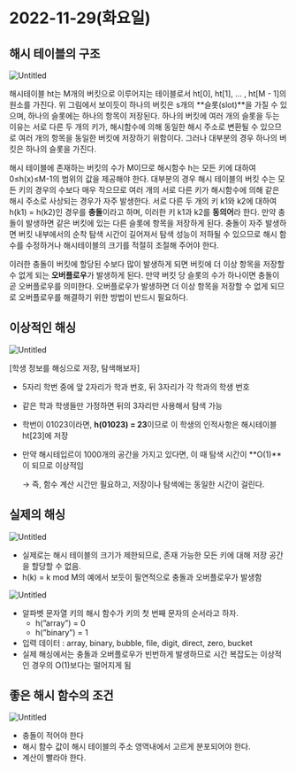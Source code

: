 # 2022-11-29(화요일)

## 해시 테이블의 구조

![Untitled](src/112901.png)

해시테이블 ht는 M개의 버킷으로 이루어지는 테이블로서 ht[0], ht[1], … , ht[M - 1]의 원소를 가진다. 위 그림에서 보이듯이 하나의 버킷은 s개의 **슬롯(slot)**을 가질 수 있으며, 하나의 슬롯에는 하나의 항목이 저장된다. 하나의 버킷에 여러 개의 슬롯을 두는 이유는 서로 다른 두 개의 키가, 해시함수에 의해 동일한 해시 주소로 변환될 수 있으므로 여러 개의 항목을 동일한 버킷에 저장하기 위함이다. 그러나 대부분의 경우 하나의 버킷은 하나의 슬롯을 가진다.

해시 테이블에 존재하는 버킷의 수가 M이므로 해시함수 h는 모든 키에 대하여 0≤h(x)≤M-1의 범위의 값을 제공해야 한다. 대부분의 경우 해시 테이블의 버킷 수는 모든 키의 경우의 수보다 매우 작으므로 여러 개의 서로 다른 키가 해시함수에 의해 같은 해시 주소로 사상되는 경우가 자주 발생한다. 서로 다른 두 개의 키 k1와 k2에 대하여 h(k1) = h(k2)인 경우를 **충돌**이라고 하며, 이러한 키 k1과 k2를 **동의어**라 한다. 만약 충돌이 발생하면 같은 버킷에 있는 다른 슬롯에 항목을 저장하게 된다. 충돌이 자주 발생하면 버킷 내부에서의 순착 탐색 시간이 길어져서 탐색 성능이 저하될 수 있으므로 해시 함수를 수정하거나 해시테이블의 크기를 적절히 조절해 주어야 한다.

이러한 충돌이 버킷에 할당된 수보다 많이 발생하게 되면 버킷에 더 이상 항목을 저장할 수 없게 되는 **오버플로우**가 발생하게 된다. 만약 버킷 당 슬롯의 수가 하나이면 충돌이 곧 오버플로우를 의미한다. 오버플로우가 발생하면 더 이상 항목을 저장할 수 없게 되므로 오버플로우를 해결하기 위한 방법이 반드시 필요하다.

## 이상적인 해싱

![Untitled](src/112902.png)

[학생 정보를 해싱으로 저장, 탐색해보자]

- 5자리 학번 중에 앞 2자리가 학과 번호, 뒤 3자리가 각 학과의 학생 번호
- 같은 학과 학생들만 가정하면 뒤의 3자리만 사용해서 탐색 가능
- 학번이 01023이라면, **h(01023) = 23**이므로 이 학생의 인적사항은 해시테이블 ht[23]에 저장
- 만약 해시테입르이 1000개의 공간을 가지고 있다면, 이 때 탐색 시간이 **O(1)**이 되므로 이상적임
    
    → 즉, 함수 계산 시간만 필요하고, 저장이나 탐색에는 동일한 시간이 걸린다.
    

## 실제의 해싱

![Untitled](src/112903.png)

- 실제로는 해시 테이블의 크기가 제한되므로, 존재 가능한 모든 키에 대해 저장 공간을 할당할 수 없음.
- h(k) = k mod M의 예에서 보듯이 필연적으로 충돌과 오버플로우가 발생함

![Untitled](src/112904.png)

- 알파벳 문자열 키의 해시 함수가 키의 첫 번째 문자의 순서라고 하자.
    - h(”array”) = 0
    - h(”binary”) = 1
- 입력 데이터 : array, binary, bubble, file, digit, direct, zero, bucket
- 실제 해싱에서는 충돌과 오버플로우가 빈번하게 발생하므로 시간 복잡도는 이상적인 경우의 O(1)보다는 떨어지게 됨

## 좋은 해시 함수의 조건

![Untitled](src/112905.png)

- 충돌이 적어야 한다
- 해시 함수 값이 해시 테이블의 주소 영역내에서 고르게 분포되어야 한다.
- 계산이 빨라야 한다.